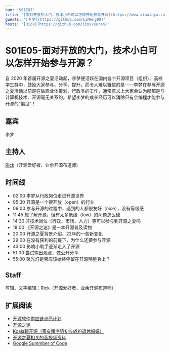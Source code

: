 ```yaml
---
num: 'S01E07'
title: '[面对开放的大门，技术小白可以怎样开始参与开源](https://www.ximalaya.com/sound/511091248)'
guests: '[李梦](https://github.com/LiMeng00)'
hosts: '[Rick](https://github.com/linuxsuren)'
---
```


# S01E05-面对开放的大门，技术小白可以怎样开始参与开源？
自 2020 年首届开源之夏活动起，李梦便活跃在国内各个开源项目（组织）、高校学生群中，鼓励大家参与、分享、提升。而令人难以置信的是——李梦在参与开源之夏活动以前是在做商业体策划、行政类的工作，通常意义上大家会认为那都是与计算机技术、开源毫无关系的。希望李梦的成长经历可以消除只有会编程才能参与开源的“偏见”！

## 嘉宾
李梦

## 主持人
[Rick](https://github.com/linuxsuren)（开源爱好者、业余开源布道师）

## 时间线
* 02:00 李梦从行政岗位走进开源世界
* 05:30 开源是一个很开放（open）的行业
* 09:00 参与开源的过程中，遇到的人都很友好（nice），没有等级感
* 11:45 想了解开源，但有太多低级（low）的问题怎么破
* 14:30 非技术岗位（行政、市场、人力）等可以参与到开源之夏吗 
* 18:00 《开源之迷》是一本开源普及读物
* 20:00 开源之夏背景介绍，22年的一些新变化
* 29:00 在没有获利的前提下，为什么还要参与开源
* 43:00 影响小助手逐渐走入了开源
* 51:00 尝试输出观点，做公开分享
* 55:00 聚光灯是否应该始终停留在开源明星身上？

## Staff
剪辑、文字编辑：[Rick](https://github.com/linuxsuren)（开源爱好者、业余开源布道师）

## 扩展阅读
* [开源软件供应链点亮计划](https://summer.iscas.ac.cn/)
* [开源之迷](https://book.douban.com/subject/35716759/)
* [Koala聊开源（家有程序猿初长成的退休妈妈）](https://space.bilibili.com/489667127)
* [开源之夏相关的音视频资料](https://space.bilibili.com/578074510/)
* [Google Summber of Code](https://summerofcode.withgoogle.com/)
